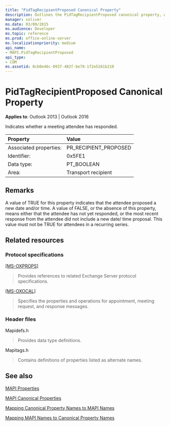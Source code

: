 ```yaml
---
title: "PidTagRecipientProposed Canonical Property"
description: Outlines the PidTagRecipientProposed canonical property, which indicates whether a meeting attendee has responded.
manager: soliver
ms.date: 03/09/2015
ms.audience: Developer
ms.topic: reference
ms.prod: office-online-server
ms.localizationpriority: medium
api_name:
- MAPI.PidTagRecipientProposed
api_type:
- COM
ms.assetid: 8cb0e46c-0937-482f-be78-1f2e5261b210
---
```


# PidTagRecipientProposed Canonical Property

  
  
**Applies to**: Outlook 2013 | Outlook 2016 
  
Indicates whether a meeting attendee has responded.
  
|Property |Value |
|:-----|:-----|
|Associated properties:  <br/> |PR_RECIPIENT_PROPOSED  <br/> |
|Identifier:  <br/> |0x5FE1  <br/> |
|Data type:  <br/> |PT_BOOLEAN  <br/> |
|Area:  <br/> |Transport recipient  <br/> |
   
## Remarks

A value of TRUE for this property indicates that the attendee proposed a new date and/or time. A value of FALSE, or the absence of this property, means either that the attendee has not yet responded, or the most recent response from the attendee did not include a new date/ time proposal. This value must not be TRUE for attendees in a recurring series.
  
## Related resources

### Protocol specifications

[[MS-OXPROPS]](https://msdn.microsoft.com/library/f6ab1613-aefe-447d-a49c-18217230b148%28Office.15%29.aspx)
  
> Provides references to related Exchange Server protocol specifications.
    
[[MS-OXOCAL]](https://msdn.microsoft.com/library/09861fde-c8e4-4028-9346-e7c214cfdba1%28Office.15%29.aspx)
  
> Specifies the properties and operations for appointment, meeting request, and response messages.
    
### Header files

Mapidefs.h
  
> Provides data type definitions.
    
Mapitags.h
  
> Contains definitions of properties listed as alternate names.
    
## See also



[MAPI Properties](mapi-properties.md)
  
[MAPI Canonical Properties](mapi-canonical-properties.md)
  
[Mapping Canonical Property Names to MAPI Names](mapping-canonical-property-names-to-mapi-names.md)
  
[Mapping MAPI Names to Canonical Property Names](mapping-mapi-names-to-canonical-property-names.md)

